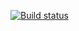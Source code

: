 [![Build status](https://ci.appveyor.com/api/projects/status/vak9aa6262w5j5vj/branch/main?svg=true)](https://ci.appveyor.com/project/katerina331/java-aqa-55-dz-2-pattern-2/branch/main)
